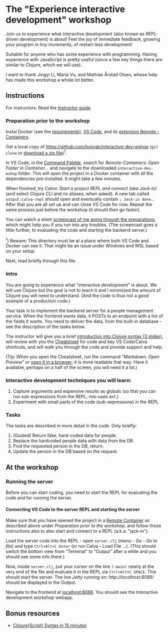 # The "Experience interactive development" workshop

Join us to experience what interactive development (also known as REPL-driven development) is about! Feel the joy of immediate feedback, growing your program in tiny increments, of restart-less development!

Suitable for anyone who has some experience with programming. Having experience with JavaScript is pretty useful (since a few key things there are similar to Clojure, which we will use).

I want to thank Jingyi Li, Maria Vu, and Mathias Årstad Olsen, whose help has made this workshop a whole lot better.

## Instructions

For instructors: Read the [Instructor guide](Instructor%20guide.md).

### Preparation prior to the workshop

Instal Docker (see the [requirements](https://code.visualstudio.com/docs/remote/containers#_system-requirements)), [VS Code](https://code.visualstudio.com/), and its [extension Remote - Containers](https://marketplace.visualstudio.com/items?itemName=ms-vscode-remote.remote-containers).

Get a local copy of https://github.com/holyjak/interactive-dev-wshop (`git clone` or [download a zip file](https://github.com/holyjak/interactive-dev-wshop/archive/master.zip))<sup>1</sup>. 

In VS Code, in the [Command Palette](https://code.visualstudio.com/docs/getstarted/userinterface#_command-palette), search for *Remote-Containers: Open Folder in Container...* and navigate to the downloaded `interactive-dev-wshop` folder. This will open the project in a Docker container with all the dependencies pre-installed. It might take a few minutes. 

When finished, try *Calva: Start a project REPL and connect (aka Jack-in)* (and select *Clojure CLI* and no aliases, when asked). A new tab called `output.calva-repl` should open and eventually contain `; Jack-in done.`. After that you are all set up and can close VS Code for now. Repeat the same process just before the workshop (it should then go faster).

You can watch a silent [screencast of me going through the preparations](https://youtu.be/ydtsUgE2RAg), which might help you if you run into any troubles. (The screencast goes a little further, to evaluating the code and starting the backend server.)

<sup>1</sup>) Beware: This directory must be at a place where both VS Code and Docker can see it. That might be an issue under Windows and WSL based on your setup.

Next, read briefly through this file.

### Intro

You are going to experience what "interactive development" is about. We will use Clojure but the goal is not to teach it and I minimized the amount of Clojure you will need to understand. (And the code is thus not a good example of a production code.)

Your task is to implement the backend server for a people management service. When the frontend wants data, it POSTs to an endpoint with a list of the fields it wants. You need to deliver the data, from the built-in database - see the description of the tasks below.

The instructor will give you a brief [introduction into Clojure syntax (3 slides)](doc/Clojure%20syntax%20intro%20slides.pdf), will review with you the [Cheatsheet](Cheatsheet.md) for code and key VS Code/Calva shortcuts, and will walk you through the code and provide support and help.

(Tip: When you open the Cheatsheet, run the command "_Markdown: Open Preview_" or [open it in a browser](https://github.com/holyjak/interactive-dev-wshop/blob/master/Cheatsheet.md); it is more readable that way. Have it available, perhaps on a half of the screen, you will need it a lot.)

### Interactive development techniques you will learn:

1. Capture arguments and expensive results as globals (so that you can run sub-expressions from the REPL; mis-uses `def`.)
2. Experiment with small parts of the code (sub-expressions) in the REPL

### Tasks

The tasks are described in more detail in the code. Only briefly:

1. (Guided) Return fake, hard-coded data for people.
2. Replace the hardcoded people data with data from the DB.
3. Find the requested person in the DB, return.
4. Update the person in the DB based on the request.

## At the workshop

### Running the server

Before you can start coding, you need to start the REPL for evaluating the code and for running the server.

#### Connecting VS Code to the server REPL and starting the server

Make sure that you have opened the project in a [Remote Container](https://code.visualstudio.com/docs/remote/containers) as described above under *Preparation prior to the workshop*, and follow those instructions also to also start and connect to a REPL (a.k.a. "jack-in").

Load the server code into the REPL - open `server.clj` (_menu - Go - Go to file_) and type `Ctrl+Alt+C Enter` (or run Calva - Load File ...).
(This should switch the bottom view from "Terminal" to "Output" after a while and you should see some info there.)

Now, inside `server.clj`, put your cursor on the line `(-main)` nearly at the very end of the file and evaluate it in the REPL via `Ctrl+Alt+C SPACE`. This should start the server. The line _Jetty running on: http://localhost:8088/_ should be displayed in the Output.

Navigate to the frontend at [localhost:8088](http://localhost:8088/). You should see the Interactive development workshop webapp.

## Bonus resources

* [Clojure(Script) Syntax in 15 minutes](https://github.com/shaunlebron/ClojureScript-Syntax-in-15-minutes)
